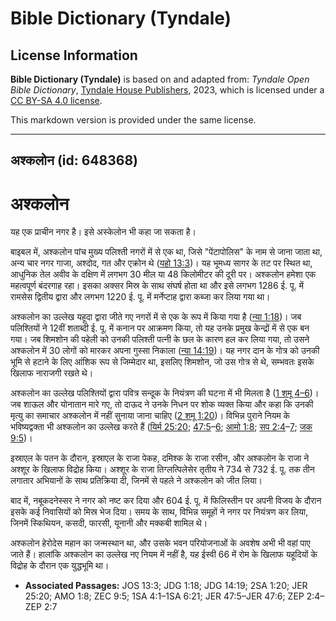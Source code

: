 # Bible Dictionary (Tyndale)

## License Information

**Bible Dictionary (Tyndale)** is based on and adapted from: _Tyndale Open Bible Dictionary_, [Tyndale House Publishers](https://tyndaleopenresources.com/), 2023, which is licensed under a [CC BY-SA 4.0 license](https://creativecommons.org/licenses/by-sa/4.0/legalcode.en).

This markdown version is provided under the same license.



--------------------------------

## अश्कलोन (id: 648368)

अश्कलोन
=======

यह एक प्राचीन नगर है। इसे अस्केलोन भी कहा जा सकता है।

बाइबल में, अश्कलोन पांच मुख्य पलिश्ती नगरों में से एक था, जिसे "पेंटापोलिस" के नाम से जाना जाता था, अन्य चार नगर गाजा, अश्दोद, गत और एक्रोन थे ([यहो 13:3](https://ref.ly/Josh13:3))। यह भूमध्य सागर के तट पर स्थित था, आधुनिक तेल अवीव के दक्षिण में लगभग 30 मील या 48 किलोमीटर की दूरी पर। अश्कलोन हमेशा एक महत्वपूर्ण बंदरगाह रहा। इसका अक्सर मिस्र के साथ संघर्ष होता था और इसे लगभग 1286 ई. पू. में रामसेस द्वितीय द्वारा और लगभग 1220 ई. पू. में मर्नेप्टाह द्वारा कब्जा कर लिया गया था।

अश्कलोन का उल्लेख यहूदा द्वारा जीते गए नगरों में से एक के रूप में किया गया है ([न्या 1:18](https://ref.ly/Judg1:18))। जब पलिश्तियों ने 12वीं शताब्दी ई. पू. में कनान पर आक्रमण किया, तो यह उनके प्रमुख केन्द्रों में से एक बन गया। जब शिमशोन की पहेली को उनकी पलिश्ती पत्नी के छल के कारण हल कर लिया गया, तो उसने अश्कलोन में 30 लोगों को मारकर अपना गुस्सा निकाला ([न्या 14:19](https://ref.ly/Judg14:19))। यह नगर दान के गोत्र को उनकी भूमि से हटाने के लिए आंशिक रूप से जिम्मेदार था, इसलिए शिमशोन, जो उस गोत्र से थे, सम्भवतः इसके खिलाफ नाराजगी रखते थे।

अश्कलोन का उल्लेख पलिश्तियों द्वारा पवित्र सन्दूक के नियंत्रण की घटना में भी मिलता है ([1 शमू 4–6](https://ref.ly/1Sam4:1-1Sam6:21))। जब शाऊल और योनातान मारे गए, तो दाऊद ने उनके निधन पर शोक व्यक्त किया और कहा कि उनकी मृत्यु का समाचार अश्कलोन में नहीं सुनाया जाना चाहिए ([2 शमू 1:20](https://ref.ly/2Sam1:20))। विभिन्न पुराने नियम के भविष्यद्वक्ता भी अश्कलोन का उल्लेख करते हैं ([यिर्म 25:20](https://ref.ly/Jer25:20); [47:5](https://ref.ly/Jer47:5-Jer47:6)–[6](https://ref.ly/Jer47:5-Jer47:6); [आमो 1:8](https://ref.ly/Amos1:8); [सप 2:4](https://ref.ly/Zeph2:4-Zeph2:7)–[7](https://ref.ly/Zeph2:4-Zeph2:7); [जक 9:5](https://ref.ly/Zech9:5))।

इस्राएल के पतन के दौरान, इस्राएल के राजा पेकह, दमिश्क के राजा रसीन, और अश्कलोन के राजा ने अश्शूर के खिलाफ विद्रोह किया। अश्शूर के राजा तिग्लत्पिलेसेर तृतीय ने 734 से 732 ई. पू. तक तीन लगातार अभियानों के साथ प्रतिक्रिया दी, जिनमें से पहले ने अश्कलोन को जीत लिया।

बाद में, नबूकदनेस्सर ने नगर को नष्ट कर दिया और 604 ई. पू. में फिलिस्तीन पर अपनी विजय के दौरान इसके कई निवासियों को मिस्र भेज दिया। समय के साथ, विभिन्न समूहों ने नगर पर नियंत्रण कर लिया, जिनमें स्किथियन, कसदी, फारसी, यूनानी और मक्कबी शामिल थे।

अश्कलोन हेरोदेस महान का जन्मस्थान था, और उसके भवन परियोजनाओं के अवशेष अभी भी वहां पाए जाते हैं। हालांकि अश्कलोन का उल्लेख नए नियम में नहीं है, यह ईस्वी 66 में रोम के खिलाफ यहूदियों के विद्रोह के दौरान एक युद्धभूमि था।

* **Associated Passages:** JOS 13:3; JDG 1:18; JDG 14:19; 2SA 1:20; JER 25:20; AMO 1:8; ZEC 9:5; 1SA 4:1–1SA 6:21; JER 47:5–JER 47:6; ZEP 2:4–ZEP 2:7

